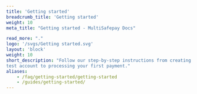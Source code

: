 ```yaml
---
title: 'Getting started'
breadcrumb_title: 'Getting started'
weight: 10
meta_title: "Getting started - MultiSafepay Docs"

read_more: "."
logo: '/svgs/Getting started.svg'
layout: 'block'
weight: 10
short_description: "Follow our step-by-step instructions from creating a 
test account to processing your first payment."
aliases:
    - /faq/getting-started/getting-started
    - /guides/getting-started/
---
```


